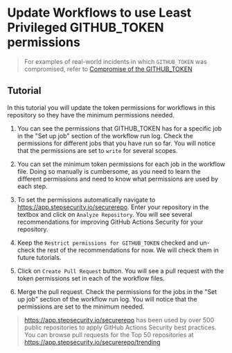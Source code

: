 # Update Workflows to use Least Privileged GITHUB_TOKEN permissions

> For examples of real-world incidents in which `GITHUB_TOKEN` was compromised, refer to [Compromise of the GITHUB_TOKEN](../Vulnerabilities/OverprivilegedGITHUB_TOKEN.md)

## Tutorial

In this tutorial you will update the token permissions for workflows in this repository so they have the minimum permissions needed.

1. You can see the permissions that GITHUB_TOKEN has for a specific job in the "Set up job" section of the workflow run log. Check the permissions for different jobs that you have run so far. You will notice that the permissions are set to `write` for several scopes.

2. You can set the minimum token permissions for each job in the workflow file. Doing so manually is cumbersome, as you need to learn the different permissions and need to know what permissions are used by each step.

3. To set the permissions automatically navigate to https://app.stepsecurity.io/securerepo. Enter your repository in the textbox and click on `Analyze Repository`. You will see several recommendations for improving GitHub Actions Security for your repository.

4. Keep the `Restrict permissions for GITHUB_TOKEN` checked and un-check the rest of the recommendations for now. We will check them in future tutorials.

5. Click on `Create Pull Request` button. You will see a pull request with the token permissions set in each of the workflow files.

6. Merge the pull request. Check the permissions for the jobs in the "Set up job" section of the workflow run log. You will notice that the permissions are set to the minimum needed.

> https://app.stepsecurity.io/securerepo has been used by over 500 public repositories to apply GitHub Actions Security best practices. You can browse pull requests for the Top 50 repositories at https://app.stepsecurity.io/securerepo/trending
